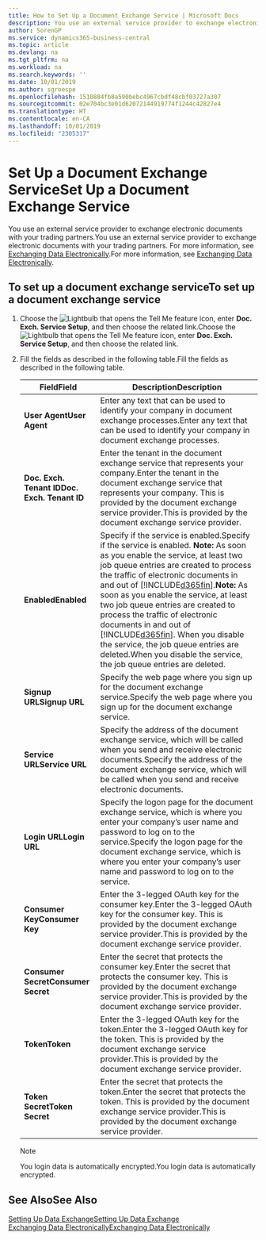 ```yaml
---
title: How to Set Up a Document Exchange Service | Microsoft Docs
description: You use an external service provider to exchange electronic documents with your trading partners.
author: SorenGP
ms.service: dynamics365-business-central
ms.topic: article
ms.devlang: na
ms.tgt_pltfrm: na
ms.workload: na
ms.search.keywords: ''
ms.date: 10/01/2019
ms.author: sgroespe
ms.openlocfilehash: 1510884fb8a590bebc4967cbdf48cbf03727a307
ms.sourcegitcommit: 02e704bc3e01d62072144919774f1244c42827e4
ms.translationtype: HT
ms.contentlocale: en-CA
ms.lasthandoff: 10/01/2019
ms.locfileid: "2305317"
---
```

# <a name="set-up-a-document-exchange-service"></a><span data-ttu-id="f3c57-103">Set Up a Document Exchange Service</span><span class="sxs-lookup"><span data-stu-id="f3c57-103">Set Up a Document Exchange Service</span></span>
<span data-ttu-id="f3c57-104">You use an external service provider to exchange electronic documents with your trading partners.</span><span class="sxs-lookup"><span data-stu-id="f3c57-104">You use an external service provider to exchange electronic documents with your trading partners.</span></span> <span data-ttu-id="f3c57-105">For more information, see [Exchanging Data Electronically](across-data-exchange.md).</span><span class="sxs-lookup"><span data-stu-id="f3c57-105">For more information, see [Exchanging Data Electronically](across-data-exchange.md).</span></span>  

## <a name="to-set-up-a-document-exchange-service"></a><span data-ttu-id="f3c57-106">To set up a document exchange service</span><span class="sxs-lookup"><span data-stu-id="f3c57-106">To set up a document exchange service</span></span>  
1. <span data-ttu-id="f3c57-107">Choose the ![Lightbulb that opens the Tell Me feature](media/ui-search/search_small.png "Tell me what you want to do") icon, enter **Doc. Exch. Service Setup**, and then choose the related link.</span><span class="sxs-lookup"><span data-stu-id="f3c57-107">Choose the ![Lightbulb that opens the Tell Me feature](media/ui-search/search_small.png "Tell me what you want to do") icon, enter **Doc. Exch. Service Setup**, and then choose the related link.</span></span>  
2. <span data-ttu-id="f3c57-108">Fill the fields as described in the following table.</span><span class="sxs-lookup"><span data-stu-id="f3c57-108">Fill the fields as described in the following table.</span></span>  

    |<span data-ttu-id="f3c57-109">Field</span><span class="sxs-lookup"><span data-stu-id="f3c57-109">Field</span></span>|<span data-ttu-id="f3c57-110">Description</span><span class="sxs-lookup"><span data-stu-id="f3c57-110">Description</span></span>|  
    |---------------------------------|---------------------------------------|  
    |<span data-ttu-id="f3c57-111">**User Agent**</span><span class="sxs-lookup"><span data-stu-id="f3c57-111">**User Agent**</span></span>|<span data-ttu-id="f3c57-112">Enter any text that can be used to identify your company in document exchange processes.</span><span class="sxs-lookup"><span data-stu-id="f3c57-112">Enter any text that can be used to identify your company in document exchange processes.</span></span>|  
    |<span data-ttu-id="f3c57-113">**Doc. Exch. Tenant ID**</span><span class="sxs-lookup"><span data-stu-id="f3c57-113">**Doc. Exch. Tenant ID**</span></span>|<span data-ttu-id="f3c57-114">Enter the tenant in the document exchange service that represents your company.</span><span class="sxs-lookup"><span data-stu-id="f3c57-114">Enter the tenant in the document exchange service that represents your company.</span></span> <span data-ttu-id="f3c57-115">This is provided by the document exchange service provider.</span><span class="sxs-lookup"><span data-stu-id="f3c57-115">This is provided by the document exchange service provider.</span></span>|  
    |<span data-ttu-id="f3c57-116">**Enabled**</span><span class="sxs-lookup"><span data-stu-id="f3c57-116">**Enabled**</span></span>|<span data-ttu-id="f3c57-117">Specify if the service is enabled.</span><span class="sxs-lookup"><span data-stu-id="f3c57-117">Specify if the service is enabled.</span></span> <span data-ttu-id="f3c57-118">**Note:**  As soon as you enable the service, at least two job queue entries are created to process the traffic of electronic documents in and out of [!INCLUDE[d365fin](includes/d365fin_md.md)].</span><span class="sxs-lookup"><span data-stu-id="f3c57-118">**Note:**  As soon as you enable the service, at least two job queue entries are created to process the traffic of electronic documents in and out of [!INCLUDE[d365fin](includes/d365fin_md.md)].</span></span> <span data-ttu-id="f3c57-119">When you disable the service, the job queue entries are deleted.</span><span class="sxs-lookup"><span data-stu-id="f3c57-119">When you disable the service, the job queue entries are deleted.</span></span>|  
    |<span data-ttu-id="f3c57-120">**Signup URL**</span><span class="sxs-lookup"><span data-stu-id="f3c57-120">**Signup URL**</span></span>|<span data-ttu-id="f3c57-121">Specify the web page where you sign up for the document exchange service.</span><span class="sxs-lookup"><span data-stu-id="f3c57-121">Specify the web page where you sign up for the document exchange service.</span></span>|  
    |<span data-ttu-id="f3c57-122">**Service URL**</span><span class="sxs-lookup"><span data-stu-id="f3c57-122">**Service URL**</span></span>|<span data-ttu-id="f3c57-123">Specify the address of the document exchange service, which will be called when you send and receive electronic documents.</span><span class="sxs-lookup"><span data-stu-id="f3c57-123">Specify the address of the document exchange service, which will be called when you send and receive electronic documents.</span></span>|  
    |<span data-ttu-id="f3c57-124">**Login URL**</span><span class="sxs-lookup"><span data-stu-id="f3c57-124">**Login URL**</span></span>|<span data-ttu-id="f3c57-125">Specify the logon page for the document exchange service, which is where you enter your company’s user name and password to log on to the service.</span><span class="sxs-lookup"><span data-stu-id="f3c57-125">Specify the logon page for the document exchange service, which is where you enter your company’s user name and password to log on to the service.</span></span>|  
    |<span data-ttu-id="f3c57-126">**Consumer Key**</span><span class="sxs-lookup"><span data-stu-id="f3c57-126">**Consumer Key**</span></span>|<span data-ttu-id="f3c57-127">Enter the 3-legged OAuth key for the consumer key.</span><span class="sxs-lookup"><span data-stu-id="f3c57-127">Enter the 3-legged OAuth key for the consumer key.</span></span> <span data-ttu-id="f3c57-128">This is provided by the document exchange service provider.</span><span class="sxs-lookup"><span data-stu-id="f3c57-128">This is provided by the document exchange service provider.</span></span>|  
    |<span data-ttu-id="f3c57-129">**Consumer Secret**</span><span class="sxs-lookup"><span data-stu-id="f3c57-129">**Consumer Secret**</span></span>|<span data-ttu-id="f3c57-130">Enter the secret that protects the consumer key.</span><span class="sxs-lookup"><span data-stu-id="f3c57-130">Enter the secret that protects the consumer key.</span></span> <span data-ttu-id="f3c57-131">This is provided by the document exchange service provider.</span><span class="sxs-lookup"><span data-stu-id="f3c57-131">This is provided by the document exchange service provider.</span></span>|  
    |<span data-ttu-id="f3c57-132">**Token**</span><span class="sxs-lookup"><span data-stu-id="f3c57-132">**Token**</span></span>|<span data-ttu-id="f3c57-133">Enter the 3-legged OAuth key for the token.</span><span class="sxs-lookup"><span data-stu-id="f3c57-133">Enter the 3-legged OAuth key for the token.</span></span> <span data-ttu-id="f3c57-134">This is provided by the document exchange service provider.</span><span class="sxs-lookup"><span data-stu-id="f3c57-134">This is provided by the document exchange service provider.</span></span>|  
    |<span data-ttu-id="f3c57-135">**Token Secret**</span><span class="sxs-lookup"><span data-stu-id="f3c57-135">**Token Secret**</span></span>|<span data-ttu-id="f3c57-136">Enter the secret that protects the token.</span><span class="sxs-lookup"><span data-stu-id="f3c57-136">Enter the secret that protects the token.</span></span> <span data-ttu-id="f3c57-137">This is provided by the document exchange service provider.</span><span class="sxs-lookup"><span data-stu-id="f3c57-137">This is provided by the document exchange service provider.</span></span>|  

    > [!NOTE]  
    > <span data-ttu-id="f3c57-138">You login data is automatically encrypted.</span><span class="sxs-lookup"><span data-stu-id="f3c57-138">You login data is automatically encrypted.</span></span>

## <a name="see-also"></a><span data-ttu-id="f3c57-139">See Also</span><span class="sxs-lookup"><span data-stu-id="f3c57-139">See Also</span></span>  
[<span data-ttu-id="f3c57-140">Setting Up Data Exchange</span><span class="sxs-lookup"><span data-stu-id="f3c57-140">Setting Up Data Exchange</span></span>](across-set-up-data-exchange.md)  
[<span data-ttu-id="f3c57-141">Exchanging Data Electronically</span><span class="sxs-lookup"><span data-stu-id="f3c57-141">Exchanging Data Electronically</span></span>](across-data-exchange.md)
